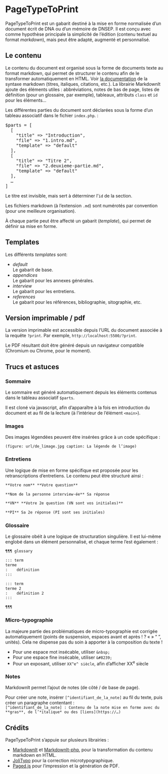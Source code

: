 # PageTypeToPrint

PageTypeToPrint est un gabarit destiné à la mise en forme normalisée d’un document écrit de DNA ou d’un mémoire de DNSEP.
Il est conçu avec comme hypothèse principale la simplicité de l’édition (contenu textuel au format *markdown*), mais peut être adapté, augmenté et personnalisé.

## Le contenu
Le contenu du document est organisé sous la forme de documents texte au format markdown, qui permet de structurer le contenu afin de le transformer automatiquement en HTML.
Voir [la documentation](https://daringfireball.net/projects/markdown/syntax) de la syntaxe markdown (titres, italiques, citations, etc.). La librairie MarkdownIt ajoute des éléments utiles : abbréviations, notes de bas de page, listes de définition (pour un glossaire, par exemple), tableaux, attributs `class` et `id` pour les éléments… 

Les différentes parties du document sont déclarées sous la forme d’un tableau associatif dans le fichier `index.php`. :
<pre>
$parts = [
  [
    "title" => "Introduction",
    "file" => "1.intro.md",
    "template" => "default"
  ],
  [
    "title" => "Titre 2",
    "file" => "2.deuxieme-partie.md",
    "template" => "default"
  ],
  …
]
</pre>

Le titre est invisible, mais sert à déterminer l’`id` de la section.

Les fichiers markdown (à l’extension `.md`) sont numérotés par convention (pour une meilleure organisation).

À chaque partie peut être affecté un gabarit (*template*), qui permet de définir sa mise en forme.

## Templates

Les différents *templates* sont:
* *default*  
 Le gabarit de base.
* *appendices*  
 Le gabarit pour les annexes générales.
* *interview*  
 Le gabarit pour les entretiens. 
* *references*  
 Le gabarit pour les références, bibliographie, sitographie, etc.

## Version imprimable / pdf

La version imprimable est accessible depuis l’URL du document associée à la requête `?print`. Par exemple, `http://localhost:5500/?print`.  

Le PDF résultant doit être généré depuis un navigateur compatible (Chromium ou Chrome, pour le moment).


## Trucs et astuces

### Sommaire

Le sommaire est généré automatiquement depuis les éléments contenus dans le tableau associatif `$parts`.

Il est cloné via javascript, afin d’apparaître à la fois en introduction du document et au fil de la lecture (à l’intérieur de l’élément `<main>`).

### Images
Des images légendées peuvent être insérées grâce à un code spécifique :
```
(figure: url/de_limage.jpg caption: La légende de l’image)
```

### Entretiens

Une logique de mise en forme spécifique est proposée pour les retranscriptions d’entretiens. Le contenu peut être structuré ainsi :
```md
**Votre nom** **Votre question**

**Nom de la personne interview·ée** Sa réponse

**VN** **Votre 2e question (VN sont vos initiales)**

**PI** Sa 2e réponse (PI sont ses initiales)
```

### Glossaire

Le glossaire obéit à une logique de structuration singulière. Il est lui-même englobé dans un élément personnalisé, et chaque terme l’est également :
```md
¶¶¶ glossary

::: term
terme
:    définition
:::

::: term
terme 2
:    définition 2
:::

¶¶¶
```

### Micro-typographie

La majeure partie des problématiques de micro-typographie est corrigée automatiquement (points de suspension, espaces avant et après ! ? « » “ ”, unités). Cela ne dispense pas du soin à apporter à la composition du texte !

* Pour une espace mot insécable, utiliser `&nbsp;`    
* Pour une espace fine insécable, utiliser `&#8239;`
* Pour un exposant, utiliser `XX^e^ siècle`, afin d’afficher XX<sup>e</sup> siècle

### Notes

MarkdownIt permet l’ajout de notes (de côté / de base de page).

Pour créer une note, insérer `[^identifiant_de_la_note]` au fil du texte, puis créer un paragraphe contentant :   
`[^identifiant_de_la_note] : Contenu de la note mise en forme avec du **gras**, de l’*italique* ou des [liens](https://…)`


## Crédits

PageTypeToPrint s’appuie sur plusieurs librairies : 
* [MarkdownIt](https://opencollective.com/markdown-it) et [MarkdownIt-php](https://github.com/kaoken/markdown-it-php), pour la transformation du contenu markdown en HTML.
* [JoliTypo](https://github.com/jolicode/JoliTypo/) pour la correction microtypographique.
* [Paged.js](https://pagedjs.org/) pour l’impression et la génération de PDF.